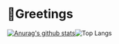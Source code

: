 # 👋Greetings

[![Anurag's github stats](https://github-readme-stats.vercel.app/api?username=yutori10)](https://github.com/yutori10)![Top Langs](https://github-readme-stats.vercel.app/api/top-langs/?username=yutori10&layout=compact)
